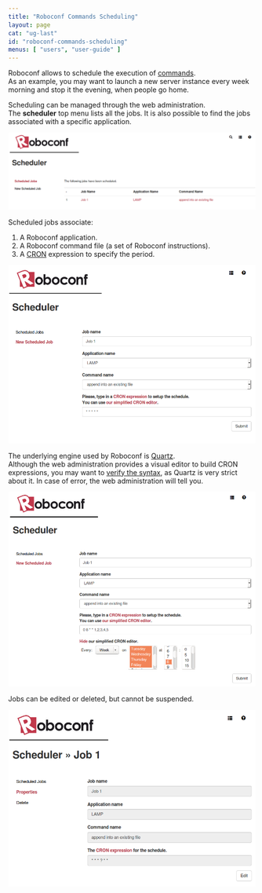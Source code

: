 ```yaml
---
title: "Roboconf Commands Scheduling"
layout: page
cat: "ug-last"
id: "roboconf-commands-scheduling"
menus: [ "users", "user-guide" ]
---
```


Roboconf allows to schedule the execution of [commands](roboconf-commands.html).  
As an example, you may want to launch a new server instance every week morning and stop
it the evening, when people go home.

Scheduling can be managed through the web administration.  
The **scheduler** top menu lists all the jobs. It is also possible to find the jobs
associated with a specific application.

<img src="/resources/img/roboconf-scheduling-04.png" alt="Listing scheduled jobs" class="gs" />

Scheduled jobs associate:

1. A Roboconf application.
2. A Roboconf command file (a set of Roboconf instructions).
3. A [CRON](https://en.wikipedia.org/wiki/Cron) expression to specify the period.

<img src="/resources/img/roboconf-scheduling-01.png" alt="Scheduling a new job" class="gs" />

The underlying engine used by Roboconf is [Quartz](http://www.quartz-scheduler.org/).  
Although the web administration provides a visual editor to build CRON expressions, you may want to
[verify the syntax](http://www.quartz-scheduler.org/documentation/quartz-2.1.x/tutorials/crontrigger.html),
as Quartz is very strict about it. In case of error, the web administration will tell you.

<img src="/resources/img/roboconf-scheduling-02.png" alt="Scheduling a new job with the editor" class="gs" />

Jobs can be edited or deleted, but cannot be suspended.

<img src="/resources/img/roboconf-scheduling-03.png" alt="Reading properties of a job" class="gs" />
